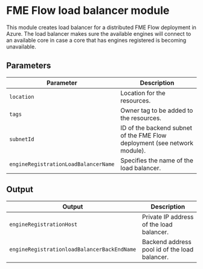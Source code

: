 # FME Flow load balancer module
This module creates load balancer for a distributed FME Flow deployment in Azure. The load balancer makes sure the available engines will connect to an available core in case a core that has engines registered is becoming unavailable. 
## Parameters
|Parameter|Description|
|---|---|
|`location` | Location for the resources.
|`tags` | Owner tag to be added to the resources.
|`subnetId` | ID of the backend subnet of the FME Flow deployment (see network module).
|`engineRegistrationLoadBalancerName` | Specifies the name of the load balancer.|
## Output
|Output|Description|
|---|---|
|`engineRegistrationHost` |Private IP address of the load balancer.|
|`engineRegistrationloadBalancerBackEndName`|Backend address pool id of the load balancer.|
